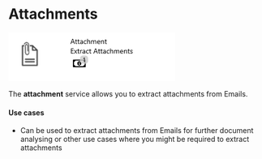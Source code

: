 # Attachments

![](../assets/31.png)

The **attachment** service allows you to extract attachments from Emails.

#### Use cases

* Can be used to extract attachments from Emails for further document analysing or other use cases where you might be required to extract attachments

